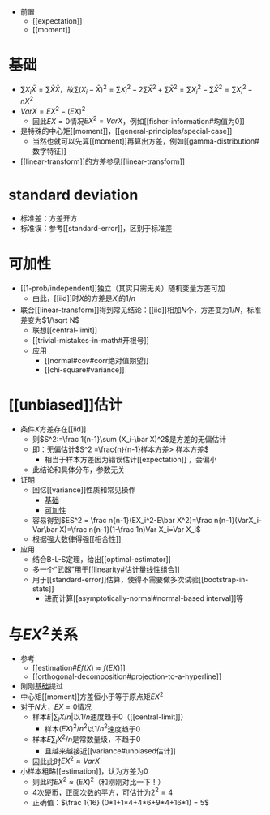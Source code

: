 - 前置
  - [[expectation]]
  - [[moment]]
# 基础
- $\sum X_i \bar X = \sum \bar X\bar X$，故$\sum (X_i-\bar X)^2=\sum X_i^2-2\sum \bar X^2+\sum \bar X^2=\sum X_i^2-\sum \bar X^2=\sum X_i^2-n\bar X^2$
- $VarX=EX^2-(EX)^2$
  - 因此$EX=0$情况$EX^2=VarX$，例如[[fisher-information#均值为0]]
- 是特殊的中心矩[[moment]]，[[general-principles/special-case]]
  - 当然也就可以先算[[moment]]再算出方差，例如[[gamma-distribution#数字特征]]
- [[linear-transform]]的方差参见[[linear-transform]]
# standard deviation
- 标准差：方差开方
- 标准误：参考[[standard-error]]，区别于标准差
# 可加性
- [[1-prob/independent]]独立（其实只需无关）随机变量方差可加
  - 由此，[[iid]]时$\bar X$的方差是$X_i$的$1/n$
- 联合[[linear-transform]]得到常见结论：[[iid]]相加$N$个，方差变为$1/N$，标准差变为$1/\sqrt N$
  - 联想[[central-limit]]
  - [[trivial-mistakes-in-math#开根号]]
  - 应用
    - [[normal#cov#corr绝对值期望]]
    - [[chi-square#variance]]
# [[unbiased]]估计
- 条件$X$方差存在[[iid]]
  - 则$S^2:=\frac 1{n-1}\sum (X_i-\bar X)^2$是方差的无偏估计
  - 即：无偏估计$S^2 =\frac{n}{n-1}样本方差> 样本方差$
    - 相当于样本方差因为错误估计[[expectation]] ，会偏小
  - 此结论和具体分布，参数无关
- 证明
  - 回忆[[variance]]性质和常见操作
    - [基础](#基础)
    - [可加性](#可加性)
  - 容易得到$ES^2 = \frac n{n-1}(EX_i^2-E\bar X^2)=\frac n{n-1}(VarX_i-Var\bar X)=\frac n{n-1}(1-\frac 1n)Var X_i=Var X_i$
  - 根据强大数律得强[[相合性]]
- 应用
  - 结合B-L-S定理，给出[[optimal-estimator]]
  - 多一个“武器”用于[[linearity#估计量线性组合]]
  - 用于[[standard-error]]估算，使得不需要做多次试验[[bootstrap-in-stats]]
    - 进而计算[[asymptotically-normal#normal-based interval]]等
# 与$EX^2$关系
- 参考
  - [[estimation#$Ef(X)\approx f(EX)$]]
  - [[orthogonal-decomposition#projection-to-a-hyperline]]
- 刚刚[基础](#基础)提过
- 中心矩[[moment]]方差恒小于等于原点矩$EX^2$
- 对于$N$大，$EX=0$情况
  - 样本$E|\sum _iX/n|$以$1/n$速度趋于0（[[central-limit]]）
    - 样本$(EX)^2/n^2$以$1/n^2$速度趋于0
  - 样本$E\sum_i X^2/n$是常数量级，不趋于0
    - 且越来越接近[[variance#unbiased估计]]
  - 因此此时$EX^2\approx VarX$
- 小样本粗略[[estimation]]，认为方差为0
  - 则此时$EX^2\approx (EX)^2$（和刚刚对比一下！）
  - 4次硬币，正面次数的平方，可估计为$2^2=4$
  - 正确值：$\frac 1{16} (0*1+1*4+4*6+9*4+16*1) = 5$